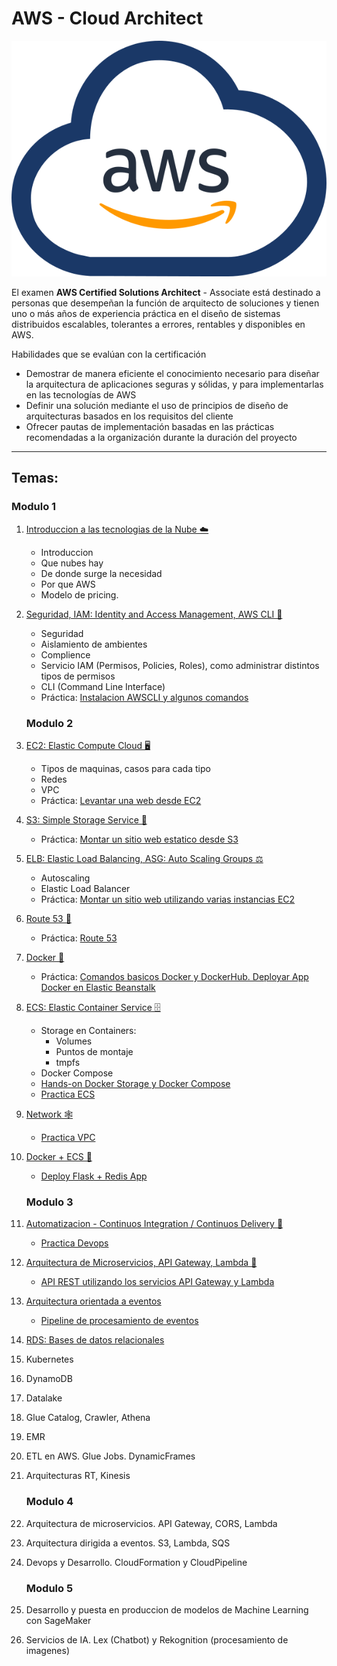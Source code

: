 # AWS - Cloud Architect

![aws](resources/images/awscloud.svg)

El examen **AWS Certified Solutions Architect** - Associate está destinado a
personas que desempeñan la función de arquitecto de soluciones y tienen uno o
más años de experiencia práctica en el diseño de sistemas distribuidos
escalables, tolerantes a errores, rentables y disponibles en AWS.

Habilidades que se evalúan con la certificación

- Demostrar de manera eficiente el conocimiento necesario para diseñar la
  arquitectura de aplicaciones seguras y sólidas, y para implementarlas en las
  tecnologías de AWS
- Definir una solución mediante el uso de principios de diseño de arquitecturas
  basados en los requisitos del cliente
- Ofrecer pautas de implementación basadas en las prácticas recomendadas a la
  organización durante la duración del proyecto

---

## Temas:

### Modulo 1

1. [Introduccion a las tecnologias de la Nube ☁️](01-Introduccion-Cloud/01-Intro.md)

   - Introduccion
   - Que nubes hay
   - De donde surge la necesidad
   - Por que AWS
   - Modelo de pricing.

2. [Seguridad, IAM: Identity and Access Management, AWS CLI 👮](02-IAM-AWSCLI/02-Seguridad-IAM-CLI.md)

   - Seguridad
   - Aislamiento de ambientes
   - Complience
   - Servicio IAM (Permisos, Policies, Roles), como administrar distintos tipos
     de permisos
   - CLI (Command Line Interface)
   - Práctica:
     [Instalacion AWSCLI y algunos comandos](02-IAM-AWSCLI/2-practica-iam-awscli.md)

   ### Modulo 2

3. [EC2: Elastic Compute Cloud 🖥️](03-EC2/03-EC2.md)

   - Tipos de maquinas, casos para cada tipo
   - Redes
   - VPC
   - Práctica: [Levantar una web desde EC2](03-EC2/3-practica-EC2.pdf)

4. [S3: Simple Storage Service 🧳️](04-S3/04-S3.md)

   - Práctica: [Montar un sitio web estatico desde S3](04-S3/4-practica-S3.md)

5. [ELB: Elastic Load Balancing, ASG: Auto Scaling Groups ⚖️](05-ELB/05-ELB-ASG.md)

   - Autoscaling
   - Elastic Load Balancer
   - Práctica:
     [Montar un sitio web utilizando varias instancias EC2](05-ELB/5-practica-ELB.md)

6. [Route 53 📛](06-Route53/06-Route53.md)

   - Práctica: [Route 53](06-Route53/6-practica-Route53.md)

7. [Docker 🐳](07-Docker/07-Docker.md)

   - Práctica:
     [Comandos basicos Docker y DockerHub. Deployar App Docker en Elastic Beanstalk](07-Docker/docker.ipynb)

8. [ECS: Elastic Container Service 🗄](08-ECS/08-ECS.md)

   - Storage en Containers:
     - Volumes
     - Puntos de montaje
     - tmpfs
   - Docker Compose
   - [Hands-on Docker Storage y Docker Compose](08-ECS/Storage%20&%20Compose.ipynb)
   - [Practica ECS](08-ECS/ECS.ipynb)

9. [Network 🕸](09-Networking)

   - [Practica VPC](09-Networking/9-practica-networking.md)

10. [Docker + ECS 🐋](10-Docker-ECS/Repaso-ECS-Docker.md)

    - [Deploy Flask + Redis App](10-Docker-ECS/10-practica-docker.md)

    ### Modulo 3
11. [Automatizacion - Continuos Integration / Continuos Delivery 🚢](11-CI-CD/11-CI-CD.md)
    - [Practica Devops](11-CI-CD/11-practica-devops.md)
    
12. [Arquitectura de Microservicios, API Gateway, Lambda 🦠](12-Microservicios/12-microservicios.md)
    - [API REST utilizando los servicios API Gateway y Lambda](12-Microservicios/12-practica-microservicios.md) 

13. [Arquitectura orientada a eventos](13-Eventos/13-arquitectura-eventos.md)
    - [Pipeline de procesamiento de eventos](13-Eventos/13-practica-eventos.md)
    
14. [RDS: Bases de datos relacionales](14-RDS/14-RDS.md)

10. Kubernetes
11. DynamoDB
12. Datalake
13. Glue Catalog, Crawler, Athena
14. EMR
15. ETL en AWS. Glue Jobs. DynamicFrames
16. Arquitecturas RT, Kinesis 

    ### Modulo 4

20. Arquitectura de microservicios. API Gateway, CORS, Lambda
21. Arquitectura dirigida a eventos. S3, Lambda, SQS
22. Devops y Desarrollo. CloudFormation y CloudPipeline

    ### Modulo 5

23. Desarrollo y puesta en produccion de modelos de Machine Learning con
    SageMaker
24. Servicios de IA. Lex (Chatbot) y Rekognition (procesamiento de imagenes)
